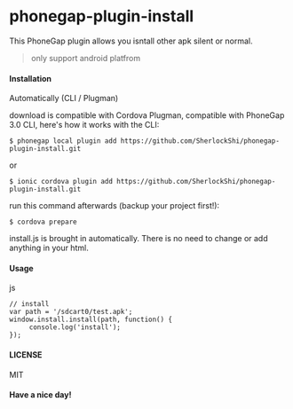 phonegap-plugin-install
=======================

This PhoneGap plugin allows you isntall other apk silent or normal.

 > only support android platfrom


#### Installation

Automatically (CLI / Plugman)

download is compatible with Cordova Plugman, compatible with PhoneGap 3.0 CLI, here's how it works with the CLI:

    $ phonegap local plugin add https://github.com/SherlockShi/phonegap-plugin-install.git
or

    $ ionic cordova plugin add https://github.com/SherlockShi/phonegap-plugin-install.git


run this command afterwards (backup your project first!):

    $ cordova prepare

install.js is brought in automatically. There is no need to change or add anything in your html.


#### Usage

js

    // install
    var path = '/sdcart0/test.apk';
    window.install.install(path, function() {
         console.log('install');
    });


#### LICENSE

MIT

#### Have a nice day!
